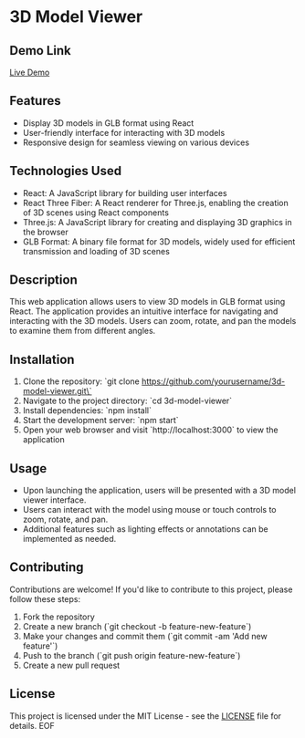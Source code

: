 
# 3D Model Viewer

## Demo Link
[Live Demo](https://drive.google.com/file/d/120RjQ0iaMusw6nK2I70YS8H1VOkoYoyq/view?usp=sharing)

## Features
- Display 3D models in GLB format using React
- User-friendly interface for interacting with 3D models
- Responsive design for seamless viewing on various devices

## Technologies Used
- React: A JavaScript library for building user interfaces
- React Three Fiber: A React renderer for Three.js, enabling the creation of 3D scenes using React components
- Three.js: A JavaScript library for creating and displaying 3D graphics in the browser
- GLB Format: A binary file format for 3D models, widely used for efficient transmission and loading of 3D scenes

## Description
This web application allows users to view 3D models in GLB format using React. The application provides an intuitive interface for navigating and interacting with the 3D models. Users can zoom, rotate, and pan the models to examine them from different angles.

## Installation
1. Clone the repository: \`git clone https://github.com/yourusername/3d-model-viewer.git\`
2. Navigate to the project directory: \`cd 3d-model-viewer\`
3. Install dependencies: \`npm install\`
4. Start the development server: \`npm start\`
5. Open your web browser and visit \`http://localhost:3000\` to view the application

## Usage
- Upon launching the application, users will be presented with a 3D model viewer interface.
- Users can interact with the model using mouse or touch controls to zoom, rotate, and pan.
- Additional features such as lighting effects or annotations can be implemented as needed.

## Contributing
Contributions are welcome! If you'd like to contribute to this project, please follow these steps:
1. Fork the repository
2. Create a new branch (\`git checkout -b feature-new-feature\`)
3. Make your changes and commit them (\`git commit -am 'Add new feature'\`)
4. Push to the branch (\`git push origin feature-new-feature\`)
5. Create a new pull request

## License
This project is licensed under the MIT License - see the [LICENSE](LICENSE) file for details.
EOF
